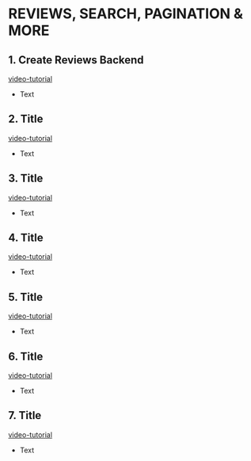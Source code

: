 # REVIEWS, SEARCH, PAGINATION & MORE

## 1. Create Reviews Backend

[video-tutorial](https://www.traversymedia.com/products/mern-stack-from-scratch-ecommerce-platform/categories/2152847724/posts/2167611565)

- Text

## 2. Title

[video-tutorial](link)

- Text

## 3. Title

[video-tutorial](link)

- Text

## 4. Title

[video-tutorial](link)

- Text

## 5. Title

[video-tutorial](link)

- Text

## 6. Title

[video-tutorial](link)

- Text

## 7. Title

[video-tutorial](link)

- Text
